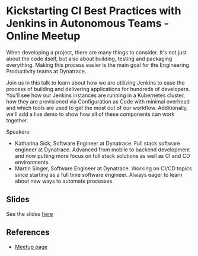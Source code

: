 # Kickstarting CI Best Practices with Jenkins in Autonomous Teams - Online Meetup

When developing a project, there are many things to consider.
It's not just about the code itself, but also about building, testing and packaging everything.
Making this process easier is the main goal for the Engineering Productivity teams at Dynatrace.

Join us in this talk to learn about how we are utilizing Jenkins to ease the process of building and delivering applications for hundreds of developers.
You'll see how our Jenkins instances are running in a Kubernetes cluster, how they are provisioned via Configuration as Code with minimal overhead 
and which tools are used to get the most out of our workflow.
Additionally, we'll add a live demo to show how all of these components can work together.

Speakers:

- Katharina Sick, Software Engineer at Dynatrace. Full stack software engineer at Dynatrace. Advanced from mobile to backend development and now putting more focus on full stack solutions as well as CI and CD environments.
- Martin Singer, Software Engineer at Dynatrace. Working on CI/CD topics since starting as a full time software engineer. Always eager to learn about new ways to automate processes.

## Slides

See the slides [here](./slides.pdf)

## References

- [Meetup page](https://community.cd.foundation/events/details/cd-foundation-jenkins-presents-kickstarting-ci-best-practices-with-jenkins-in-autonomous-teams-online-meetup/)

